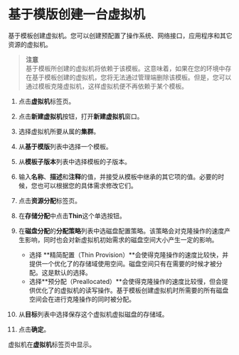 # 基于模版创建一台虚拟机

基于模板创建虚拟机。您可以创建预配置了操作系统、网络接口，应用程序和其它资源的虚拟机。

> **注意**<br/>
> 基于模板所创建的虚拟机将依赖于该模板。这意味着，如果在您的环境中存在基于模板创建的虚拟机，您将无法通过管理端删除该模板。但是，您可以通过模板克隆虚拟机，这样虚拟机便不再依赖于某个模板。

1. 点击**虚拟机**标签页。

2. 点击**新建虚拟机**按钮，打开**新建虚拟机**窗口。

3. 选择虚拟机所要从属的**集群**。

4. 从**基于模版**列表中选择一个模板。

5. 从**模板子版本**列表中选择模板的子版本。

6. 输入**名称**、**描述**和**注释**的值，并接受从模板中继承的其它项的值。必要的时候，您也可以根据您的具体需求修改它们。

7. 点击**资源分配**标签页。

8. 在**存储分配**中点击**Thin**这个单选按钮。

9. 在**磁盘分配**的**分配策略**列表中选磁盘配置策略。该策略会对克隆操作的速度产生影响，同时也会对新虚拟机初始需求的磁盘空间大小产生一定的影响。
   * 选择 **精简配置（Thin Provision）**会使得克隆操作的速度比较快，并提供一个优化了的存储域使用空间。磁盘空间只有在需要的时候才被分配。这是默认的选择。
   * 选择**预分配（Preallocated）**会使得克隆操作的速度比较慢，但会提供优化了的虚拟机的读写操作。基于模板创建虚拟机时所需要的所有磁盘空间会在进行克隆操作的同时被分配。

10. 从**目标**列表中选择保存这个虚拟机虚拟磁盘的存储域。

11. 点击**确定**。

虚拟机在**虚拟机**标签页中显示。
